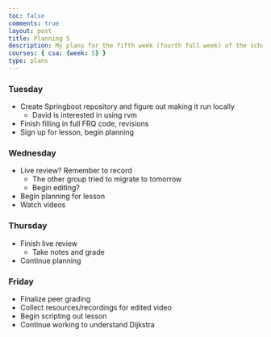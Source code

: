 ```yaml
---
toc: false
comments: true
layout: post
title: Planning 5
description: My plans for the fifth week (fourth full week) of the school year.
courses: { csa: {week: 5} }
type: plans
---
```


### Tuesday

- Create Springboot repository and figure out making it run locally
    - David is interested in using rvm
- Finish filling in full FRQ code, revisions
- Sign up for lesson, begin planning

### Wednesday

- Live review? Remember to record
    - The other group tried to migrate to tomorrow
    - Begin editing?
- Begin planning for lesson
- Watch videos

### Thursday

- Finish live review
    - Take notes and grade
- Continue planning

### Friday

- Finalize peer grading
- Collect resources/recordings for edited video
- Begin scripting out lesson
- Continue working to understand Dijkstra